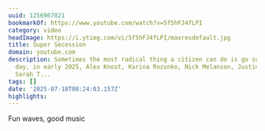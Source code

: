 ```yaml
---
uuid: 1256967021
bookmarkOf: https://www.youtube.com/watch?v=5f5hFJ4fLPI
category: video
headImage: https://i.ytimg.com/vi/5f5hFJ4fLPI/maxresdefault.jpg
title: Super Secession
domain: youtube.com
description: Sometimes the most radical thing a citizen can do is go surfing. One
  day, in early 2025, Alex Knost, Karina Rozunko, Nick Melanson, Justin Adams, and
  Sarah T...
tags: []
date: '2025-07-18T08:24:03.157Z'
highlights:
---
```


Fun waves, good music

